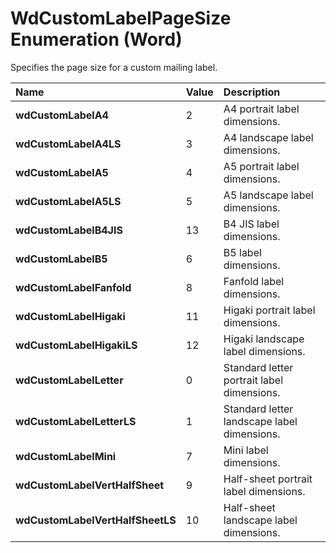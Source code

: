 
# WdCustomLabelPageSize Enumeration (Word)

Specifies the page size for a custom mailing label.



|**Name**|**Value**|**Description**|
|:-----|:-----|:-----|
|**wdCustomLabelA4**|2|A4 portrait label dimensions.|
|**wdCustomLabelA4LS**|3|A4 landscape label dimensions.|
|**wdCustomLabelA5**|4|A5 portrait label dimensions.|
|**wdCustomLabelA5LS**|5|A5 landscape label dimensions.|
|**wdCustomLabelB4JIS**|13|B4 JIS label dimensions.|
|**wdCustomLabelB5**|6|B5 label dimensions.|
|**wdCustomLabelFanfold**|8|Fanfold label dimensions.|
|**wdCustomLabelHigaki**|11|Higaki portrait label dimensions.|
|**wdCustomLabelHigakiLS**|12|Higaki landscape label dimensions.|
|**wdCustomLabelLetter**|0|Standard letter portrait label dimensions.|
|**wdCustomLabelLetterLS**|1|Standard letter landscape label dimensions.|
|**wdCustomLabelMini**|7|Mini label dimensions.|
|**wdCustomLabelVertHalfSheet**|9|Half-sheet portrait label dimensions.|
|**wdCustomLabelVertHalfSheetLS**|10|Half-sheet landscape label dimensions.|
